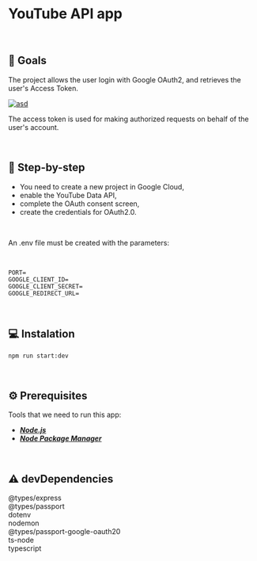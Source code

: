 <h1> YouTube API app </h1>

<br>

## :rocket: Goals

The project allows the user login with Google OAuth2, and retrieves the user's Access Token. 

<a href="https://ibb.co/MpFh6qx"><img src="https://i.ibb.co/HY52dmf/asd.jpg" alt="asd" border="0"></a>

The access token is used for making authorized requests on behalf of the user's account.

<br>

## :footprints: Step-by-step

<ul style="list-style-type:disc">
  <li>You need to create a new project in Google Cloud,</li>
  <li>enable the YouTube Data API, </li>
  <li>complete the OAuth consent screen, </li>
  <li>create the credentials for OAuth2.0. </li>
</ul>

<br>

An .env file must be created with the parameters:

<br>

```
PORT=
GOOGLE_CLIENT_ID=
GOOGLE_CLIENT_SECRET=
GOOGLE_REDIRECT_URL=
```

<br>

## :computer: Instalation


```
npm run start:dev
```
<br>


## :gear:	Prerequisites
Tools that we need to run this app:

- ***[Node.js](https://nodejs.org/en/)***
- ***[Node Package Manager](https://www.npmjs.com/get-npm)***

<br>


## :warning: devDependencies

@types/express<br>
@types/passport<br>
dotenv<br>
nodemon<br>
@types/passport-google-oauth20<br>
ts-node<br>
typescript<br>
